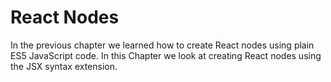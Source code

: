 # React Nodes

In the previous chapter we learned how to create React nodes using plain ES5 JavaScript code. In this Chapter we look at creating React nodes using the JSX syntax extension.
